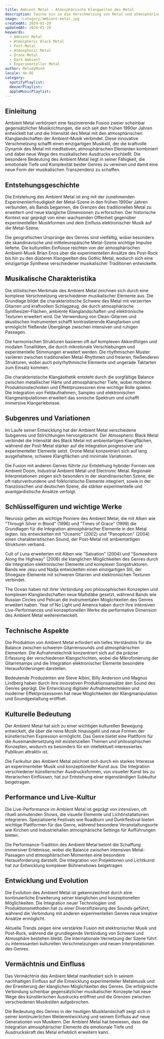 ```yaml
---
title: Ambient Metal - Atmosphärische Klangwelten des Metal
description: Tauche ein in die Verschmelzung von Metal und atmosphärischen Klanglandschaften - Von Atmospheric Black Metal bis Post-Metal
image: /category/ambient-metal.jpg
createdAt: 2024-01-20
updatedAt: 2024-01-20
keywords:
  - Ambient Metal
  - Atmospheric Black Metal
  - Post-Metal
  - Atmospheric Metal
  - Drone Metal
  - Dark Ambient
  - Experimenteller Metal
author: MelodyMind
locale: de-DE
category:
  spotifyPlaylist: 
  deezerPlaylist: 
  appleMusicPlaylist: 
---
```


## Einleitung

Ambient Metal verkörpert eine faszinierende Fusion zweier scheinbar gegensätzlicher Musikrichtungen, die sich seit den frühen 1990er Jahren entwickelt hat und die Intensität des Metal mit den atmosphärischen Klanglandschaften der Ambient-Musik verbindet. Diese innovative Verschmelzung schafft einen einzigartigen Musikstil, der die kraftvolle Dynamik des Metal mit meditativen, atmosphärischen Elementen kombiniert und dabei neue Wege des musikalischen Ausdrucks erschließt. Die besondere Bedeutung des Ambient Metal liegt in seiner Fähigkeit, die emotionale Tiefe und Komplexität beider Genres zu vereinen und damit eine neue Form der musikalischen Transzendenz zu schaffen.

## Entstehungsgeschichte

Die Entstehung des Ambient Metal ist eng mit der zunehmenden Experimentierfreudigkeit der Metal-Szene in den frühen 1990er Jahren verbunden, als Bands begannen, die Grenzen des traditionellen Metal zu erweitern und neue klangliche Dimensionen zu erforschen. Der historische Kontext war geprägt von einer wachsenden Offenheit gegenüber experimentellen Musikformen und dem Einfluss elektronischer Musik auf die Metal-Szene.

Die geografischen Ursprünge des Genres sind vielfältig, wobei besonders die skandinavische und mitteleuropäische Metal-Szene wichtige Impulse lieferte. Die kulturellen Einflüsse reichten von der atmosphärischen Ambient-Musik Brian Enos über die experimentellen Ansätze des Post-Rock bis hin zu den düsteren Klangwelten des Gothic Metal, wodurch sich eine einzigartige Synthese verschiedener musikalischer Traditionen entwickelte.

## Musikalische Charakteristika

Die stilistischen Merkmale des Ambient Metal zeichnen sich durch eine komplexe Verschmelzung verschiedener musikalischer Elemente aus. Die Grundlage bildet die charakteristische Schwere des Metal mit verzerrten Gitarren und kraftvollem Schlagzeug, die durch atmosphärische Synthesizer-Flächen, ambiente Klanglandschaften und elektronische Texturen erweitert wird. Die Verwendung von Clean-Gitarren und akustischen Instrumenten schafft kontrastierende Klangfarben und ermöglicht fließende Übergänge zwischen intensiven und ruhigen Passagen.

Die harmonischen Strukturen basieren oft auf komplexen Akkordfolgen und modalen Tonalitäten, die durch mikrotonale Verschiebungen und experimentelle Stimmungen erweitert werden. Die rhythmischen Muster variieren zwischen traditionellen Metal-Rhythmen und freieren, fließenderen Strukturen, wobei auch polyrhythmische Elemente und ungerade Taktarten zum Einsatz kommen.

Die charakteristische Klangästhetik entsteht durch die sorgfältige Balance zwischen metallischer Härte und atmosphärischer Tiefe, wobei moderne Produktionstechniken und Effektprozessoren eine wichtige Rolle spielen. Die Integration von Feldaufnahmen, Samples und elektronischen Klangmanipulationen erweitert das sonische Spektrum und schafft immersive Klangerlebnisse.

## Subgenres und Variationen

Im Laufe seiner Entwicklung hat der Ambient Metal verschiedene Subgenres und Stilrichtungen hervorgebracht. Der Atmospheric Black Metal verbindet die Intensität des Black Metal mit ambientartigen Klangflächen, während der Post-Metal stärker auf die Integration progressiver und experimenteller Elemente setzt. Drone Metal konzentriert sich auf lang ausgehaltene, schwere Klangflächen und minimale Variationen.

Die Fusion mit anderen Genres führte zur Entstehung hybrider Formen wie Ambient Doom, Industrial Ambient Metal und Electronic Metal. Regionale Interpretationen zeigen sich besonders in der skandinavischen Szene, die oft naturverbundene und folkloristische Elemente integriert, sowie in der französischen und deutschen Szene, die stärker experimentelle und avantgardistische Ansätze verfolgt.

## Schlüsselfiguren und wichtige Werke

Neurosis gelten als wichtige Pioniere des Ambient Metal, die mit Alben wie "Through Silver in Blood" (1996) und "Times of Grace" (1999) die Grundlagen für die Integration atmosphärischer Elemente in den Metal legten. Isis entwickelten mit "Oceanic" (2002) und "Panopticon" (2004) einen charakteristischen Sound, der Post-Metal mit ambientartigen Strukturen verband.

Cult of Luna erweiterten mit Alben wie "Salvation" (2004) und "Somewhere Along the Highway" (2006) die klanglichen Möglichkeiten des Genres durch die Integration elektronischer Elemente und komplexer Songstrukturen. Bands wie Jesu und Nadja entwickelten einen einzigartigen Stil, der Shoegaze-Elemente mit schweren Gitarren und elektronischen Texturen verbindet.

The Ocean haben mit ihrer Verbindung von philosophischen Konzepten und komplexen Klanglandschaften neue Maßstäbe gesetzt, während Bands wie Russian Circles und Pelican die instrumentalen Möglichkeiten des Genres erweitert haben. Year of No Light und Amenra haben durch ihre intensiven Live-Performances und konzeptionellen Werke die performative Dimension des Ambient Metal weiterentwickelt.

## Technische Aspekte

Die Produktion von Ambient Metal erfordert ein tiefes Verständnis für die Balance zwischen schweren Gitarrensounds und atmosphärischen Elementen. Die Aufnahmetechnik konzentriert sich auf die präzise Erfassung der verschiedenen Klangschichten, wobei die Mikrofonierung der Gitarrenamps und die Integration elektronischer Elemente besondere Herausforderungen darstellen.

Bedeutende Produzenten wie Steve Albini, Billy Anderson und Magnus Lindberg haben durch ihre innovativen Produktionsansätze den Sound des Genres geprägt. Die Entwicklung digitaler Aufnahmetechniken und moderner Effektprozessoren hat neue Möglichkeiten der Klangmanipulation und Soundgestaltung eröffnet.

## Kulturelle Bedeutung

Der Ambient Metal hat sich zu einer wichtigen kulturellen Bewegung entwickelt, die über die reine Musik hinausgeht und neue Formen der künstlerischen Expression ermöglicht. Das Genre bietet eine Plattform für die Auseinandersetzung mit existenziellen Themen und philosophischen Konzepten, wodurch es besonders für ein intellektuell interessiertes Publikum attraktiv ist.

Die Fankultur des Ambient Metal zeichnet sich durch ein starkes Interesse an experimenteller Musik und konzeptioneller Kunst aus. Die Integration verschiedener künstlerischer Ausdrucksformen, von visueller Kunst bis zu literarischen Einflüssen, hat zur Entstehung einer eigenständigen Subkultur beigetragen.

## Performance und Live-Kultur

Die Live-Performance im Ambient Metal ist geprägt von intensiven, oft rituell anmutenden Shows, die visuelle Elemente und Lichtinstallationen integrieren. Spezialisierte Festivals wie Roadburn und Dunk!festival bieten wichtige Plattformen für das Genre, während besondere Veranstaltungsorte wie Kirchen und Industriehallen atmosphärische Settings für Aufführungen bieten.

Die Performance-Tradition des Ambient Metal betont die Schaffung immersiver Erlebnisse, wobei die Balance zwischen intensiven Metal-Passagen und atmosphärischen Momenten eine besondere Herausforderung darstellt. Die Integration von Projektionen und Lichtkunst hat zur Entwicklung komplexer Bühnenshows beigetragen.

## Entwicklung und Evolution

Die Evolution des Ambient Metal ist gekennzeichnet durch eine kontinuierliche Erweiterung seiner klanglichen und konzeptionellen Möglichkeiten. Die Integration neuer Technologien und Produktionsmethoden hat zu einer Diversifizierung des Sounds geführt, während die Verbindung mit anderen experimentellen Genres neue kreative Ansätze ermöglicht.

Aktuelle Trends zeigen eine verstärkte Fusion mit elektronischer Musik und Post-Rock, während die grundlegende Verbindung von Schwere und Atmosphäre bestehen bleibt. Die internationale Vernetzung der Szene führt zu interessanten kulturellen Verschmelzungen und neuen Interpretationen des Genres.

## Vermächtnis und Einfluss

Das Vermächtnis des Ambient Metal manifestiert sich in seinem nachhaltigen Einfluss auf die Entwicklung experimenteller Metalmusik und der Erweiterung der klanglichen Möglichkeiten des Genres. Die erfolgreiche Verbindung scheinbar gegensätzlicher musikalischer Konzepte hat neue Wege des künstlerischen Ausdrucks eröffnet und die Grenzen zwischen verschiedenen Musikstilen aufgebrochen.

Die Bedeutung des Genres in der heutigen Musiklandschaft zeigt sich in seiner kontinuierlichen Weiterentwicklung und seinem Einfluss auf neue Generationen von Musikern. Der Ambient Metal hat bewiesen, dass die Integration atmosphärischer Elemente die emotionale Tiefe und Ausdruckskraft des Metal erheblich erweitern kann.
